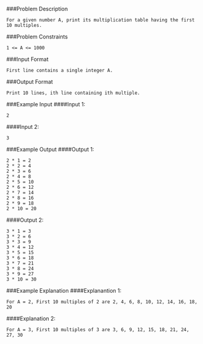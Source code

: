 ###Problem Description
```
For a given number A, print its multiplication table having the first 10 multiples.
```



###Problem Constraints
```
1 <= A <= 1000
```



###Input Format
```
First line contains a single integer A.
```



###Output Format
```
Print 10 lines, ith line containing ith multiple.
```



###Example Input
####Input 1:

```
2
```
####Input 2:

```
3
```


###Example Output
####Output 1:

```
2 * 1 = 2
2 * 2 = 4
2 * 3 = 6
2 * 4 = 8
2 * 5 = 10
2 * 6 = 12
2 * 7 = 14
2 * 8 = 16
2 * 9 = 18
2 * 10 = 20
```
####Output 2:

```
3 * 1 = 3
3 * 2 = 6
3 * 3 = 9
3 * 4 = 12
3 * 5 = 15
3 * 6 = 18
3 * 7 = 21
3 * 8 = 24
3 * 9 = 27
3 * 10 = 30
```


###Example Explanation
####Explanantion 1:

```
For A = 2, First 10 multiples of 2 are 2, 4, 6, 8, 10, 12, 14, 16, 18, 20
```
####Explanation 2:

```
For A = 3, First 10 multiples of 3 are 3, 6, 9, 12, 15, 18, 21, 24, 27, 30
``` 